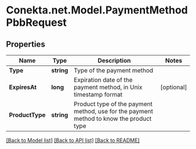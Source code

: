 # Conekta.net.Model.PaymentMethodPbbRequest

## Properties

Name | Type | Description | Notes
------------ | ------------- | ------------- | -------------
**Type** | **string** | Type of the payment method | 
**ExpiresAt** | **long** | Expiration date of the payment method, in Unix timestamp format | [optional] 
**ProductType** | **string** | Product type of the payment method, use for the payment method to know the product type | 

[[Back to Model list]](../README.md#documentation-for-models) [[Back to API list]](../README.md#documentation-for-api-endpoints) [[Back to README]](../README.md)

